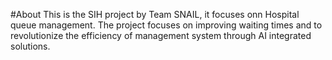 #About
This is the SIH project by Team SNAIL, it focuses onn Hospital queue management. The project focuses on improving waiting times and to revolutionize the efficiency of management system through AI integrated solutions.
